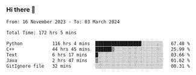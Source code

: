 ### Hi there 👋

<!--
**floyiac/floyiac** is a ✨ _special_ ✨ repository because its `README.md` (this file) appears on your GitHub profile.

Here are some ideas to get you started:

- 🔭 I’m currently working on ...
- 🌱 I’m currently learning ...
- 👯 I’m looking to collaborate on ...
- 🤔 I’m looking for help with ...
- 💬 Ask me about ...
- 📫 How to reach me: ...
- 😄 Pronouns: ...
- ⚡ Fun fact: ...
-->

<!--START_SECTION:waka-->

```txt
From: 16 November 2023 - To: 03 March 2024

Total Time: 172 hrs 5 mins

Python           116 hrs 4 mins  █████████████████░░░░░░░░   67.40 %
C++              44 hrs 45 mins  ██████▒░░░░░░░░░░░░░░░░░░   25.99 %
Text             6 hrs 17 mins   █░░░░░░░░░░░░░░░░░░░░░░░░   03.66 %
Java             2 hrs 47 mins   ▒░░░░░░░░░░░░░░░░░░░░░░░░   01.62 %
GitIgnore file   32 mins         ░░░░░░░░░░░░░░░░░░░░░░░░░   00.31 %
```

<!--END_SECTION:waka-->
